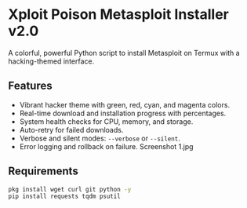 # Xploit Poison Metasploit Installer v2.0
A colorful, powerful Python script to install Metasploit on Termux with a hacking-themed interface.

## Features
- Vibrant hacker theme with green, red, cyan, and magenta colors.
- Real-time download and installation progress with percentages.
- System health checks for CPU, memory, and storage.
- Auto-retry for failed downloads.
- Verbose and silent modes: `--verbose` or `--silent`.
- Error logging and rollback on failure.
Screenshot
1.jpg
## Requirements
```bash
pkg install wget curl git python -y
pip install requests tqdm psutil


